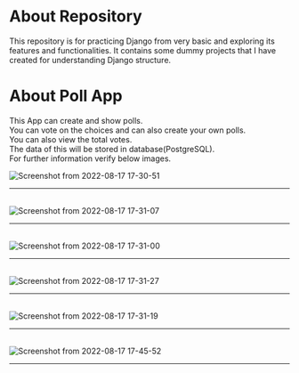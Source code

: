 <h1>About Repository</h1>

This repository is for practicing Django from very basic and exploring its features and functionalities. It contains some dummy projects that I have created for understanding Django structure.

<h1>About Poll App</h1> 

This App can create and show polls.<br>
You can vote on the choices and can also create your own polls.<br>
You can also view the total votes.<br>
The data of this will be stored in database(PostgreSQL).<br>
For further information verify below images.<br>


![Screenshot from 2022-08-17 17-30-51](https://user-images.githubusercontent.com/97149541/185113500-17afdd99-6d77-4d8d-b45e-134b437cbf50.png)<hr><br>
![Screenshot from 2022-08-17 17-31-07](https://user-images.githubusercontent.com/97149541/185113514-68a59115-b43a-4ad7-afe6-ad815e631811.png)<hr><br>
![Screenshot from 2022-08-17 17-31-00](https://user-images.githubusercontent.com/97149541/185113508-83f14a86-d428-43b4-a4a6-f56c42a0538a.png)<hr><br>
![Screenshot from 2022-08-17 17-31-27](https://user-images.githubusercontent.com/97149541/185113521-5af6ce67-4aaf-49f8-9e60-9a31102b2da8.png)<hr><br>
![Screenshot from 2022-08-17 17-31-19](https://user-images.githubusercontent.com/97149541/185113517-3e768e63-216b-4e0e-826c-8a7044c9602d.png)<hr><br>
![Screenshot from 2022-08-17 17-45-52](https://user-images.githubusercontent.com/97149541/185116183-a4746474-5fa5-4059-abff-45dbc3292e0e.png)<hr><br>

